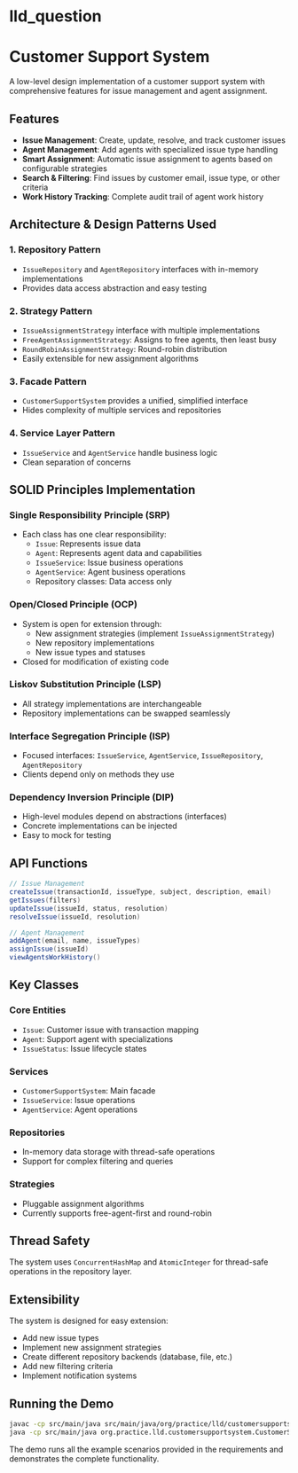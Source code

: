 # lld_question

# Customer Support System

A low-level design implementation of a customer support system with comprehensive features for issue management and agent assignment.

## Features

- **Issue Management**: Create, update, resolve, and track customer issues
- **Agent Management**: Add agents with specialized issue type handling
- **Smart Assignment**: Automatic issue assignment to agents based on configurable strategies
- **Search & Filtering**: Find issues by customer email, issue type, or other criteria
- **Work History Tracking**: Complete audit trail of agent work history

## Architecture & Design Patterns Used

### 1. **Repository Pattern**
- `IssueRepository` and `AgentRepository` interfaces with in-memory implementations
- Provides data access abstraction and easy testing

### 2. **Strategy Pattern**
- `IssueAssignmentStrategy` interface with multiple implementations
- `FreeAgentAssignmentStrategy`: Assigns to free agents, then least busy
- `RoundRobinAssignmentStrategy`: Round-robin distribution
- Easily extensible for new assignment algorithms

### 3. **Facade Pattern**
- `CustomerSupportSystem` provides a unified, simplified interface
- Hides complexity of multiple services and repositories

### 4. **Service Layer Pattern**
- `IssueService` and `AgentService` handle business logic
- Clean separation of concerns

## SOLID Principles Implementation

### **Single Responsibility Principle (SRP)**
- Each class has one clear responsibility:
  - `Issue`: Represents issue data
  - `Agent`: Represents agent data and capabilities
  - `IssueService`: Issue business operations
  - `AgentService`: Agent business operations
  - Repository classes: Data access only

### **Open/Closed Principle (OCP)**
- System is open for extension through:
  - New assignment strategies (implement `IssueAssignmentStrategy`)
  - New repository implementations
  - New issue types and statuses
- Closed for modification of existing code

### **Liskov Substitution Principle (LSP)**
- All strategy implementations are interchangeable
- Repository implementations can be swapped seamlessly

### **Interface Segregation Principle (ISP)**
- Focused interfaces: `IssueService`, `AgentService`, `IssueRepository`, `AgentRepository`
- Clients depend only on methods they use

### **Dependency Inversion Principle (DIP)**
- High-level modules depend on abstractions (interfaces)
- Concrete implementations can be injected
- Easy to mock for testing

## API Functions

```java
// Issue Management
createIssue(transactionId, issueType, subject, description, email)
getIssues(filters)
updateIssue(issueId, status, resolution)  
resolveIssue(issueId, resolution)

// Agent Management
addAgent(email, name, issueTypes)
assignIssue(issueId)
viewAgentsWorkHistory()
```

## Key Classes

### Core Entities
- `Issue`: Customer issue with transaction mapping
- `Agent`: Support agent with specializations
- `IssueStatus`: Issue lifecycle states

### Services
- `CustomerSupportSystem`: Main facade
- `IssueService`: Issue operations
- `AgentService`: Agent operations

### Repositories
- In-memory data storage with thread-safe operations
- Support for complex filtering and queries

### Strategies
- Pluggable assignment algorithms
- Currently supports free-agent-first and round-robin

## Thread Safety

The system uses `ConcurrentHashMap` and `AtomicInteger` for thread-safe operations in the repository layer.

## Extensibility

The system is designed for easy extension:
- Add new issue types
- Implement new assignment strategies
- Create different repository backends (database, file, etc.)
- Add new filtering criteria
- Implement notification systems

## Running the Demo

```bash
javac -cp src/main/java src/main/java/org/practice/lld/customersupportsystem/*.java src/main/java/org/practice/lld/customersupportsystem/**/*.java
java -cp src/main/java org.practice.lld.customersupportsystem.CustomerSupportSystemDemo
```

The demo runs all the example scenarios provided in the requirements and demonstrates the complete functionality.
